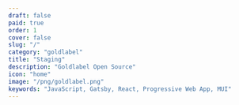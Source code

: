 ```yaml
---
draft: false
paid: true
order: 1
cover: false
slug: "/"
category: "goldlabel"
title: "Staging"
description: "Goldlabel Open Source"
icon: "home"
image: "/png/goldlabel.png"
keywords: "JavaScript, Gatsby, React, Progressive Web App, MUI"
---
```

